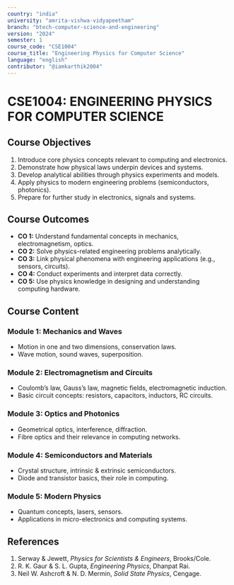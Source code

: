 ```yaml
---
country: "india"
university: "amrita-vishwa-vidyapeetham"
branch: "btech-computer-science-and-engineering"
version: "2024"
semester: 1
course_code: "CSE1004"
course_title: "Engineering Physics for Computer Science"
language: "english"
contributor: "@iamkarthik2004"
---
```


# CSE1004: ENGINEERING PHYSICS FOR COMPUTER SCIENCE

## Course Objectives
1. Introduce core physics concepts relevant to computing and electronics.  
2. Demonstrate how physical laws underpin devices and systems.  
3. Develop analytical abilities through physics experiments and models.  
4. Apply physics to modern engineering problems (semiconductors, photonics).  
5. Prepare for further study in electronics, signals and systems.

## Course Outcomes
* **CO 1:** Understand fundamental concepts in mechanics, electromagnetism, optics.  
* **CO 2:** Solve physics-related engineering problems analytically.  
* **CO 3:** Link physical phenomena with engineering applications (e.g., sensors, circuits).  
* **CO 4:** Conduct experiments and interpret data correctly.  
* **CO 5:** Use physics knowledge in designing and understanding computing hardware.

## Course Content

### Module 1: Mechanics and Waves
* Motion in one and two dimensions, conservation laws.  
* Wave motion, sound waves, superposition.

### Module 2: Electromagnetism and Circuits
* Coulomb’s law, Gauss’s law, magnetic fields, electromagnetic induction.  
* Basic circuit concepts: resistors, capacitors, inductors, RC circuits.

### Module 3: Optics and Photonics
* Geometrical optics, interference, diffraction.  
* Fibre optics and their relevance in computing networks.

### Module 4: Semiconductors and Materials
* Crystal structure, intrinsic & extrinsic semiconductors.  
* Diode and transistor basics, their role in computing.

### Module 5: Modern Physics
* Quantum concepts, lasers, sensors.  
* Applications in micro-electronics and computing systems.

## References
1. Serway & Jewett, *Physics for Scientists & Engineers*, Brooks/Cole.  
2. R. K. Gaur & S. L. Gupta, *Engineering Physics*, Dhanpat Rai.  
3. Neil W. Ashcroft & N. D. Mermin, *Solid State Physics*, Cengage.  
